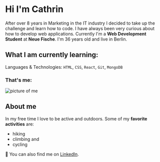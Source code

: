 # Hi I'm Cathrin 

After over 8 years in Marketing in the IT industry I decided to take up the challenge and learn how to code. I have always been very curious about how to develop web applications. Currently I'm a **Web Development Student** at **Neue Fische**. I'm 36 years old and live in Berlin.

## What I am currently learning: 
Languages & Technologies: `HTML`, `CSS`, `React`, `Git`, `MongoDB` 

### That's me:
![picture of me](https://avatars.githubusercontent.com/u/111566392?s=400&u=d4061050893b6b2924075f9b0e8fb804ff09ec6d&v=4 "profile picture Cathrin Truchan")

## About me
In my free time I love to be active and outdoors. 
Some of my **favorite activities** are: 
- hiking 
- climbing and
- cycling 

💬 You can also find me on [LinkedIn](https://www.linkedin.com/in/cathrin-truchan-627818214/).

